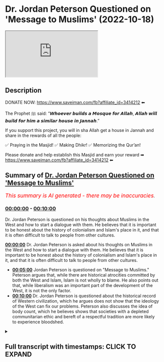# Dr. Jordan Peterson Questioned on 'Message to Muslims' (2022-10-18)

<iframe loading='lazy' src='https://www.youtube.com/embed/jxr6ykYcA1M'></iframe>

## Description

DONATE NOW: https://www.saveiman.com/fb?affiliate_id=3414212 ⬅

The Prophet ﷺ said: “𝙒𝙝𝙤𝙚𝙫𝙚𝙧 𝙗𝙪𝙞𝙡𝙙𝙨 𝙖 𝙈𝙤𝙨𝙦𝙪𝙚 𝙛𝙤𝙧 𝘼𝙡𝙡𝙖𝙝, 𝘼𝙡𝙡𝙖𝙝 𝙬𝙞𝙡𝙡 𝙗𝙪𝙞𝙡𝙙 𝙛𝙤𝙧 𝙝𝙞𝙢 𝙖 𝙨𝙞𝙢𝙞𝙡𝙖𝙧 𝙝𝙤𝙪𝙨𝙚 𝙞𝙣 𝙅𝙖𝙣𝙣𝙖𝙝.”

If you support this project, you will in sha Allah get a house in Jannah and share in the rewards of all the people:

✅ Praying in the Masjid!
✅ Making Dhikr!
✅ Memorizing the Qur’an!

Please donate and help establish this Masjid and earn your reward ➡ https://www.saveiman.com/fb?affiliate_id=3414212 ⬅

## Summary of [Dr. Jordan Peterson Questioned on 'Message to Muslims'](https://www.youtube.com/watch?v=jxr6ykYcA1M)


*<span style="color:red; font-size:125%">This summary is AI generated - there may be inaccuracies</span>. [](/)*

### [00:00:00](https://www.youtube.com/watch?v=jxr6ykYcA1M&t=0) - [00:10:00](https://www.youtube.com/watch?v=jxr6ykYcA1M&t=600)

Dr. Jordan Peterson is questioned on his thoughts about Muslims in the West and how to start a dialogue with them. He believes that it is important to be honest about the history of colonialism and Islam's place in it, and that it is often difficult to talk to people from other cultures.

**[00:00:00](https://www.youtube.com/watch?v=jxr6ykYcA1M&t=0)** Dr. Jordan Peterson is asked about his thoughts on Muslims in the West and how to start a dialogue with them. He believes that it is important to be honest about the history of colonialism and Islam's place in it, and that it is often difficult to talk to people from other cultures.
* **[00:05:00](https://www.youtube.com/watch?v=jxr6ykYcA1M&t=300)** Jordan Peterson is questioned on "Message to Muslims." Peterson argues that, while there are historical atrocities committed by both the West and Islam, Islam is not wholly to blame. He also points out that, while liberalism was an important part of the development of the West, it is not the only factor.
* **[00:10:00](https://www.youtube.com/watch?v=jxr6ykYcA1M&t=600)**  Dr. Jordan Peterson is questioned about the historical record of Western civilization, which he argues does not show that the ideology of the West can fix our problems. Peterson also discusses the idea of body count, which he believes shows that societies with a depleted communitarian ethic and bereft of a respectful tradition are more likely to experience bloodshed.

<details><summary><h2>Full transcript with timestamps: CLICK TO EXPAND</h2></summary>

[0:00:00](https://youtu.be/jxr6ykYcA1M?t=0) your brothers and sisters in the slum  
[0:00:02](https://youtu.be/jxr6ykYcA1M?t=2) net from Norway are establishing a  
[0:00:04](https://youtu.be/jxr6ykYcA1M?t=4) Masjid a dawa Center this Center this  
[0:00:08](https://youtu.be/jxr6ykYcA1M?t=8) Masjid this educational institution will  
[0:00:10](https://youtu.be/jxr6ykYcA1M?t=10) act like a beacon of light calling the  
[0:00:14](https://youtu.be/jxr6ykYcA1M?t=14) Muslims in Norway back to the essence of  
[0:00:16](https://youtu.be/jxr6ykYcA1M?t=16) Islam so give generously and Allah  
[0:00:18](https://youtu.be/jxr6ykYcA1M?t=18) azzawajal would give you even  
[0:00:21](https://youtu.be/jxr6ykYcA1M?t=21) I it is not obvious to me that I let me  
[0:00:23](https://youtu.be/jxr6ykYcA1M?t=23) kind of push back a little bit on that  
[0:00:25](https://youtu.be/jxr6ykYcA1M?t=25) point because you're an individual like  
[0:00:27](https://youtu.be/jxr6ykYcA1M?t=27) obviously in your newest book you're  
[0:00:28](https://youtu.be/jxr6ykYcA1M?t=28) talking about  
[0:00:29](https://youtu.be/jxr6ykYcA1M?t=29) um category about precision and I would  
[0:00:31](https://youtu.be/jxr6ykYcA1M?t=31) say you're an individual that is very  
[0:00:32](https://youtu.be/jxr6ykYcA1M?t=32) precise they're categorized like if I  
[0:00:34](https://youtu.be/jxr6ykYcA1M?t=34) was to say anything I would say that  
[0:00:36](https://youtu.be/jxr6ykYcA1M?t=36) you're individual that's scrupulously  
[0:00:37](https://youtu.be/jxr6ykYcA1M?t=37) meticulous inexactitude and I don't know  
[0:00:40](https://youtu.be/jxr6ykYcA1M?t=40) meticulousness or whatever yeah so you  
[0:00:42](https://youtu.be/jxr6ykYcA1M?t=42) speak and you think about what you're  
[0:00:44](https://youtu.be/jxr6ykYcA1M?t=44) going to say before you say it that's  
[0:00:46](https://youtu.be/jxr6ykYcA1M?t=46) what you're known for in fact if someone  
[0:00:48](https://youtu.be/jxr6ykYcA1M?t=48) says something which is uh kind of off  
[0:00:50](https://youtu.be/jxr6ykYcA1M?t=50) the market ill but you pull them up for  
[0:00:52](https://youtu.be/jxr6ykYcA1M?t=52) it right and you know usually because I  
[0:00:54](https://youtu.be/jxr6ykYcA1M?t=54) don't understand it then yeah for  
[0:00:56](https://youtu.be/jxr6ykYcA1M?t=56) example like the Kathy Newman interview  
[0:00:57](https://youtu.be/jxr6ykYcA1M?t=57) like the assumptions and the questioning  
[0:00:59](https://youtu.be/jxr6ykYcA1M?t=59) that she had she had when she was  
[0:01:01](https://youtu.be/jxr6ykYcA1M?t=61) questioning yourself you pulled her up  
[0:01:02](https://youtu.be/jxr6ykYcA1M?t=62) on it and that's why it became so uh  
[0:01:04](https://youtu.be/jxr6ykYcA1M?t=64) popular the discussion was so popular  
[0:01:06](https://youtu.be/jxr6ykYcA1M?t=66) and you're a clinical psychologist so  
[0:01:09](https://youtu.be/jxr6ykYcA1M?t=69) what I was going to say is that for  
[0:01:10](https://youtu.be/jxr6ykYcA1M?t=70) example if I were to make a video right  
[0:01:11](https://youtu.be/jxr6ykYcA1M?t=71) I say this message to the you know to  
[0:01:13](https://youtu.be/jxr6ykYcA1M?t=73) White Canadians or something yeah yeah  
[0:01:15](https://youtu.be/jxr6ykYcA1M?t=75) and I said you know it's hard to talk to  
[0:01:17](https://youtu.be/jxr6ykYcA1M?t=77) them I say look you know um sensitively  
[0:01:19](https://youtu.be/jxr6ykYcA1M?t=79) why don't you reach out to some Russians  
[0:01:21](https://youtu.be/jxr6ykYcA1M?t=81) you know know or you know heaven forbid  
[0:01:23](https://youtu.be/jxr6ykYcA1M?t=83) you know reach out to Black Africans or  
[0:01:25](https://youtu.be/jxr6ykYcA1M?t=85) First Nation people you know whatever it  
[0:01:28](https://youtu.be/jxr6ykYcA1M?t=88) may be  
[0:01:29](https://youtu.be/jxr6ykYcA1M?t=89) how do you think  
[0:01:31](https://youtu.be/jxr6ykYcA1M?t=91) the community of why Canadians let's say  
[0:01:34](https://youtu.be/jxr6ykYcA1M?t=94) for the sake of argument will react to  
[0:01:35](https://youtu.be/jxr6ykYcA1M?t=95) that kind of message what if it was you  
[0:01:37](https://youtu.be/jxr6ykYcA1M?t=97) yeah well you're pretty disagreeable so  
[0:01:39](https://youtu.be/jxr6ykYcA1M?t=99) you'd probably get bit back a lot yeah  
[0:01:40](https://youtu.be/jxr6ykYcA1M?t=100) but exactly I don't I don't it's hard to  
[0:01:43](https://youtu.be/jxr6ykYcA1M?t=103) say until you do it you know yeah I mean  
[0:01:45](https://youtu.be/jxr6ykYcA1M?t=105) I have reached out to other communities  
[0:01:48](https://youtu.be/jxr6ykYcA1M?t=108) let's say I did an interview with a  
[0:01:50](https://youtu.be/jxr6ykYcA1M?t=110) friend of mine who's a Native American  
[0:01:52](https://youtu.be/jxr6ykYcA1M?t=112) Carver who lives on the west coast and  
[0:01:55](https://youtu.be/jxr6ykYcA1M?t=115) you know I'm not very happy with the  
[0:01:57](https://youtu.be/jxr6ykYcA1M?t=117) narrative that's being promoted in  
[0:01:59](https://youtu.be/jxr6ykYcA1M?t=119) Canada which is that the European  
[0:02:03](https://youtu.be/jxr6ykYcA1M?t=123) settlement of Canada is best viewed as  
[0:02:06](https://youtu.be/jxr6ykYcA1M?t=126) genocidally Colonial  
[0:02:09](https://youtu.be/jxr6ykYcA1M?t=129) and having said that my friend this  
[0:02:11](https://youtu.be/jxr6ykYcA1M?t=131) Carver was in a residential school in  
[0:02:14](https://youtu.be/jxr6ykYcA1M?t=134) Canada and the residential schools were  
[0:02:16](https://youtu.be/jxr6ykYcA1M?t=136) put forward by the government in an  
[0:02:19](https://youtu.be/jxr6ykYcA1M?t=139) attempt and other institutions in an  
[0:02:21](https://youtu.be/jxr6ykYcA1M?t=141) attempt to separate the indigenous  
[0:02:23](https://youtu.be/jxr6ykYcA1M?t=143) children from their families and then  
[0:02:25](https://youtu.be/jxr6ykYcA1M?t=145) socialize them rapidly according to  
[0:02:28](https://youtu.be/jxr6ykYcA1M?t=148) European norms and there was some  
[0:02:30](https://youtu.be/jxr6ykYcA1M?t=150) positive motivation for that and  
[0:02:33](https://youtu.be/jxr6ykYcA1M?t=153) sometimes that helped and work but one  
[0:02:36](https://youtu.be/jxr6ykYcA1M?t=156) of the things that did happen was that  
[0:02:37](https://youtu.be/jxr6ykYcA1M?t=157) some schools were let's say invaded by  
[0:02:40](https://youtu.be/jxr6ykYcA1M?t=160) people of a pronounced pedophilic and  
[0:02:43](https://youtu.be/jxr6ykYcA1M?t=163) and sadistic bent and my friend ended up  
[0:02:46](https://youtu.be/jxr6ykYcA1M?t=166) in one of those schools and his life was  
[0:02:48](https://youtu.be/jxr6ykYcA1M?t=168) so Dreadful that you can't even hear  
[0:02:50](https://youtu.be/jxr6ykYcA1M?t=170) about it without  
[0:02:52](https://youtu.be/jxr6ykYcA1M?t=172) without  
[0:02:53](https://youtu.be/jxr6ykYcA1M?t=173) serious emotional damage and so you know  
[0:02:56](https://youtu.be/jxr6ykYcA1M?t=176) I went forward with that discussion and  
[0:02:58](https://youtu.be/jxr6ykYcA1M?t=178) it was very contentious but it went very  
[0:03:01](https://youtu.be/jxr6ykYcA1M?t=181) well and it it told a story that was  
[0:03:04](https://youtu.be/jxr6ykYcA1M?t=184) true and needed to be told and so you  
[0:03:06](https://youtu.be/jxr6ykYcA1M?t=186) know you step into foreign territory at  
[0:03:08](https://youtu.be/jxr6ykYcA1M?t=188) your peril that's for sure but  
[0:03:11](https://youtu.be/jxr6ykYcA1M?t=191) you know and it was relatively difficult  
[0:03:13](https://youtu.be/jxr6ykYcA1M?t=193) for me to arrange  
[0:03:15](https://youtu.be/jxr6ykYcA1M?t=195) for this to be a possibility of course  
[0:03:17](https://youtu.be/jxr6ykYcA1M?t=197) and and but my my thought again because  
[0:03:22](https://youtu.be/jxr6ykYcA1M?t=202) I'm trying to look for what we have to  
[0:03:24](https://youtu.be/jxr6ykYcA1M?t=204) offer each other rather than what  
[0:03:26](https://youtu.be/jxr6ykYcA1M?t=206) divides us I thought it was worthwhile  
[0:03:28](https://youtu.be/jxr6ykYcA1M?t=208) so let me push back again once again  
[0:03:30](https://youtu.be/jxr6ykYcA1M?t=210) once again on this plan so for example  
[0:03:32](https://youtu.be/jxr6ykYcA1M?t=212) it's not always what you say sometimes  
[0:03:34](https://youtu.be/jxr6ykYcA1M?t=214) it can be what you don't say so for  
[0:03:36](https://youtu.be/jxr6ykYcA1M?t=216) instance  
[0:03:37](https://youtu.be/jxr6ykYcA1M?t=217) I think you've become somewhat of an  
[0:03:39](https://youtu.be/jxr6ykYcA1M?t=219) emblem of Western Civilization right in  
[0:03:41](https://youtu.be/jxr6ykYcA1M?t=221) terms of your intention help us no you  
[0:03:44](https://youtu.be/jxr6ykYcA1M?t=224) have and I also pushed back at the point  
[0:03:45](https://youtu.be/jxr6ykYcA1M?t=225) that this is a foreign culture because I  
[0:03:46](https://youtu.be/jxr6ykYcA1M?t=226) think that it's like I mean you've  
[0:03:47](https://youtu.be/jxr6ykYcA1M?t=227) mentioned this in lecture as well that  
[0:03:48](https://youtu.be/jxr6ykYcA1M?t=228) Islam has now become part of like you  
[0:03:50](https://youtu.be/jxr6ykYcA1M?t=230) know Western culture yeah well that's  
[0:03:52](https://youtu.be/jxr6ykYcA1M?t=232) the open question as as we noted in the  
[0:03:55](https://youtu.be/jxr6ykYcA1M?t=235) introductory marks it's like well our is  
[0:03:58](https://youtu.be/jxr6ykYcA1M?t=238) Islam part of the West we're kind of  
[0:03:59](https://youtu.be/jxr6ykYcA1M?t=239) having the same discussion about Russia  
[0:04:01](https://youtu.be/jxr6ykYcA1M?t=241) in some real sense and yeah that's  
[0:04:03](https://youtu.be/jxr6ykYcA1M?t=243) really going well at the moment yeah so  
[0:04:05](https://youtu.be/jxr6ykYcA1M?t=245) there's that part but what I would say  
[0:04:06](https://youtu.be/jxr6ykYcA1M?t=246) is that you know if there is a bloody  
[0:04:10](https://youtu.be/jxr6ykYcA1M?t=250) history of Western colonialism and  
[0:04:12](https://youtu.be/jxr6ykYcA1M?t=252) that's almost undeniable like for  
[0:04:13](https://youtu.be/jxr6ykYcA1M?t=253) example look at Algeria for instance  
[0:04:15](https://youtu.be/jxr6ykYcA1M?t=255) Algeria when it was annexed by France  
[0:04:18](https://youtu.be/jxr6ykYcA1M?t=258) and there's no dispute there's no  
[0:04:20](https://youtu.be/jxr6ykYcA1M?t=260) dispute in what happened there so the  
[0:04:21](https://youtu.be/jxr6ykYcA1M?t=261) issue like I'll give you one example of  
[0:04:23](https://youtu.be/jxr6ykYcA1M?t=263) many this Spanish colonialism of Latin  
[0:04:26](https://youtu.be/jxr6ykYcA1M?t=266) America for example  
[0:04:28](https://youtu.be/jxr6ykYcA1M?t=268) um there are things that happened and  
[0:04:29](https://youtu.be/jxr6ykYcA1M?t=269) it's I'm not saying that's not things  
[0:04:31](https://youtu.be/jxr6ykYcA1M?t=271) that happened on only just on the  
[0:04:33](https://youtu.be/jxr6ykYcA1M?t=273) Western Front yeah uh there are things  
[0:04:35](https://youtu.be/jxr6ykYcA1M?t=275) that happened on the Muslim front as  
[0:04:36](https://youtu.be/jxr6ykYcA1M?t=276) well of course that's true yeah no doubt  
[0:04:38](https://youtu.be/jxr6ykYcA1M?t=278) about it right no I'm not going to stand  
[0:04:40](https://youtu.be/jxr6ykYcA1M?t=280) here and you know defend them who came  
[0:04:42](https://youtu.be/jxr6ykYcA1M?t=282) and we're very intolerant to uh  
[0:04:44](https://youtu.be/jxr6ykYcA1M?t=284) producing Christians and kick them out  
[0:04:45](https://youtu.be/jxr6ykYcA1M?t=285) of their homes and stuff like that who  
[0:04:47](https://youtu.be/jxr6ykYcA1M?t=287) existed in Spain as well in fact so the  
[0:04:49](https://youtu.be/jxr6ykYcA1M?t=289) point is I feel like I don't know as a  
[0:04:51](https://youtu.be/jxr6ykYcA1M?t=291) psychologist I think my question would  
[0:04:53](https://youtu.be/jxr6ykYcA1M?t=293) be to you that don't you think is it of  
[0:04:55](https://youtu.be/jxr6ykYcA1M?t=295) any benefit to be concessionary in this  
[0:04:57](https://youtu.be/jxr6ykYcA1M?t=297) regard like to start off a discussion by  
[0:04:59](https://youtu.be/jxr6ykYcA1M?t=299) saying like we know  
[0:05:01](https://youtu.be/jxr6ykYcA1M?t=301) um that these are things that could  
[0:05:02](https://youtu.be/jxr6ykYcA1M?t=302) cause resentment yes because like for  
[0:05:05](https://youtu.be/jxr6ykYcA1M?t=305) example I know a lot of Algerian people  
[0:05:07](https://youtu.be/jxr6ykYcA1M?t=307) and this is very clear in their  
[0:05:08](https://youtu.be/jxr6ykYcA1M?t=308) historical memory yes and the the  
[0:05:11](https://youtu.be/jxr6ykYcA1M?t=311) accusation will be that the West have  
[0:05:13](https://youtu.be/jxr6ykYcA1M?t=313) Colonial Amnesia here they don't they  
[0:05:16](https://youtu.be/jxr6ykYcA1M?t=316) are not taking into account what they've  
[0:05:17](https://youtu.be/jxr6ykYcA1M?t=317) done I'll be honest with you they don't  
[0:05:19](https://youtu.be/jxr6ykYcA1M?t=319) don't even know how well okay yeah well  
[0:05:22](https://youtu.be/jxr6ykYcA1M?t=322) absolutely I mean look here here's how I  
[0:05:25](https://youtu.be/jxr6ykYcA1M?t=325) would address that psychologically  
[0:05:28](https://youtu.be/jxr6ykYcA1M?t=328) um in in many of the mythological  
[0:05:31](https://youtu.be/jxr6ykYcA1M?t=331) stories that I've read There is the  
[0:05:34](https://youtu.be/jxr6ykYcA1M?t=334) motif of the evil uncle  
[0:05:36](https://youtu.be/jxr6ykYcA1M?t=336) and so for example in the ancient  
[0:05:39](https://youtu.be/jxr6ykYcA1M?t=339) Egyptian cosmology  
[0:05:41](https://youtu.be/jxr6ykYcA1M?t=341) that there were two there were four  
[0:05:44](https://youtu.be/jxr6ykYcA1M?t=344) deities four Central deities although a  
[0:05:46](https://youtu.be/jxr6ykYcA1M?t=346) host of associated deities and one of  
[0:05:48](https://youtu.be/jxr6ykYcA1M?t=348) them was Osiris who was the deity of the  
[0:05:50](https://youtu.be/jxr6ykYcA1M?t=350) state that might be a good way of  
[0:05:52](https://youtu.be/jxr6ykYcA1M?t=352) thinking about it and he had an evil  
[0:05:53](https://youtu.be/jxr6ykYcA1M?t=353) brother Seth who was always conspiring  
[0:05:56](https://youtu.be/jxr6ykYcA1M?t=356) in the background to overthrow the state  
[0:05:58](https://youtu.be/jxr6ykYcA1M?t=358) and to establish his own rules say based  
[0:06:01](https://youtu.be/jxr6ykYcA1M?t=361) on Power and the Egyptians this is  
[0:06:04](https://youtu.be/jxr6ykYcA1M?t=364) thousands of years ago had figured out  
[0:06:05](https://youtu.be/jxr6ykYcA1M?t=365) by that point because their society was  
[0:06:07](https://youtu.be/jxr6ykYcA1M?t=367) quite large that  
[0:06:09](https://youtu.be/jxr6ykYcA1M?t=369) there is something in the social  
[0:06:10](https://youtu.be/jxr6ykYcA1M?t=370) structure itself that posed a threat to  
[0:06:12](https://youtu.be/jxr6ykYcA1M?t=372) the structure and that was the tendency  
[0:06:14](https://youtu.be/jxr6ykYcA1M?t=374) for the structure and its leaders to  
[0:06:16](https://youtu.be/jxr6ykYcA1M?t=376) become willfully blind and for  
[0:06:18](https://youtu.be/jxr6ykYcA1M?t=378) conspiratorial  
[0:06:21](https://youtu.be/jxr6ykYcA1M?t=381) powers or patterns that would use  
[0:06:23](https://youtu.be/jxr6ykYcA1M?t=383) resentment and the desire for power to  
[0:06:25](https://youtu.be/jxr6ykYcA1M?t=385) overthrow that and they thought of  
[0:06:27](https://youtu.be/jxr6ykYcA1M?t=387) Osiris as willfully blind and Seth has  
[0:06:30](https://youtu.be/jxr6ykYcA1M?t=390) an eternal danger and that's true and  
[0:06:31](https://youtu.be/jxr6ykYcA1M?t=391) and then but there's a there's another  
[0:06:34](https://youtu.be/jxr6ykYcA1M?t=394) element to the evil Uncle too which is  
[0:06:36](https://youtu.be/jxr6ykYcA1M?t=396) that in some real sense and it's a very  
[0:06:39](https://youtu.be/jxr6ykYcA1M?t=399) difficult thing to sort through morally  
[0:06:41](https://youtu.be/jxr6ykYcA1M?t=401) all of us walk on blood soaked ground  
[0:06:43](https://youtu.be/jxr6ykYcA1M?t=403) because human history is in some regards  
[0:06:48](https://youtu.be/jxr6ykYcA1M?t=408) a nightmarish catastrophe and some of  
[0:06:50](https://youtu.be/jxr6ykYcA1M?t=410) that's just because life was so  
[0:06:52](https://youtu.be/jxr6ykYcA1M?t=412) difficult but it's also because people  
[0:06:54](https://youtu.be/jxr6ykYcA1M?t=414) did in unbelievably cruel and malicious  
[0:06:57](https://youtu.be/jxr6ykYcA1M?t=417) and deceptive  
[0:06:59](https://youtu.be/jxr6ykYcA1M?t=419) uh  
[0:07:00](https://youtu.be/jxr6ykYcA1M?t=420) committed committed unbelievably cruel  
[0:07:02](https://youtu.be/jxr6ykYcA1M?t=422) and atrocious and deceptive acts and so  
[0:07:05](https://youtu.be/jxr6ykYcA1M?t=425) we're all stuck with this problem that  
[0:07:07](https://youtu.be/jxr6ykYcA1M?t=427) here we are in relative peace and  
[0:07:10](https://youtu.be/jxr6ykYcA1M?t=430) Harmony so far although we seem to be  
[0:07:12](https://youtu.be/jxr6ykYcA1M?t=432) doing everything we can to try to  
[0:07:14](https://youtu.be/jxr6ykYcA1M?t=434) disrupt that at the moment and part of  
[0:07:17](https://youtu.be/jxr6ykYcA1M?t=437) the price that's being paid for that is  
[0:07:19](https://youtu.be/jxr6ykYcA1M?t=439) an endless Litany of historical  
[0:07:21](https://youtu.be/jxr6ykYcA1M?t=441) catastrophe and then we all have to face  
[0:07:24](https://youtu.be/jxr6ykYcA1M?t=444) up to well what does that mean for us in  
[0:07:27](https://youtu.be/jxr6ykYcA1M?t=447) terms of our individual responsibility  
[0:07:28](https://youtu.be/jxr6ykYcA1M?t=448) and how do we construe ourselves in our  
[0:07:31](https://youtu.be/jxr6ykYcA1M?t=451) society in light of that fact and we  
[0:07:34](https://youtu.be/jxr6ykYcA1M?t=454) could go back and forth continually  
[0:07:36](https://youtu.be/jxr6ykYcA1M?t=456) about whose historical atrocities were  
[0:07:38](https://youtu.be/jxr6ykYcA1M?t=458) worse and that's a rough contest because  
[0:07:41](https://youtu.be/jxr6ykYcA1M?t=461) you know the devil is definitely in the  
[0:07:43](https://youtu.be/jxr6ykYcA1M?t=463) details there and then it also brings up  
[0:07:45](https://youtu.be/jxr6ykYcA1M?t=465) the other problem which is well  
[0:07:47](https://youtu.be/jxr6ykYcA1M?t=467) when the Spaniards went to Central  
[0:07:50](https://youtu.be/jxr6ykYcA1M?t=470) America a lot of the Bloodshed they  
[0:07:53](https://youtu.be/jxr6ykYcA1M?t=473) produced or the death they produced was  
[0:07:55](https://youtu.be/jxr6ykYcA1M?t=475) actually a consequence of the  
[0:07:56](https://youtu.be/jxr6ykYcA1M?t=476) introduction of disease because that  
[0:07:58](https://youtu.be/jxr6ykYcA1M?t=478) took out about 95 percent of the native  
[0:08:00](https://youtu.be/jxr6ykYcA1M?t=480) population in the Western Hemisphere and  
[0:08:03](https://youtu.be/jxr6ykYcA1M?t=483) then the conquistadors were well maybe  
[0:08:06](https://youtu.be/jxr6ykYcA1M?t=486) they weren't the finest representatives  
[0:08:08](https://youtu.be/jxr6ykYcA1M?t=488) of the of the highest flowering Western  
[0:08:10](https://youtu.be/jxr6ykYcA1M?t=490) Civilization we don't know what to what  
[0:08:13](https://youtu.be/jxr6ykYcA1M?t=493) degree they were the sort of thugs that  
[0:08:15](https://youtu.be/jxr6ykYcA1M?t=495) couldn't get along at home and went out  
[0:08:17](https://youtu.be/jxr6ykYcA1M?t=497) adventuring and and then and and even if  
[0:08:20](https://youtu.be/jxr6ykYcA1M?t=500) I say attempted to take full  
[0:08:22](https://youtu.be/jxr6ykYcA1M?t=502) responsibility for that I'm not sure  
[0:08:24](https://youtu.be/jxr6ykYcA1M?t=504) what it would mean because I suspect I  
[0:08:26](https://youtu.be/jxr6ykYcA1M?t=506) have a lot more in common with you  
[0:08:28](https://youtu.be/jxr6ykYcA1M?t=508) people in the modern world than I do  
[0:08:30](https://youtu.be/jxr6ykYcA1M?t=510) with Spanish conquistadors from 300  
[0:08:32](https://youtu.be/jxr6ykYcA1M?t=512) years ago now I'm not saying I bear no  
[0:08:35](https://youtu.be/jxr6ykYcA1M?t=515) responsibility for the Bloodshed of the  
[0:08:38](https://youtu.be/jxr6ykYcA1M?t=518) past but I would say we all bear that  
[0:08:41](https://youtu.be/jxr6ykYcA1M?t=521) responsibility and that's something I  
[0:08:43](https://youtu.be/jxr6ykYcA1M?t=523) would say that something like the  
[0:08:44](https://youtu.be/jxr6ykYcA1M?t=524) conception of original sin yeah that's  
[0:08:46](https://youtu.be/jxr6ykYcA1M?t=526) the point of difference to be honest I  
[0:08:48](https://youtu.be/jxr6ykYcA1M?t=528) would disagree with that point like as a  
[0:08:50](https://youtu.be/jxr6ykYcA1M?t=530) Muslim there is a verse no Quran says  
[0:08:53](https://youtu.be/jxr6ykYcA1M?t=533) that one Soul should not bear the  
[0:08:55](https://youtu.be/jxr6ykYcA1M?t=535) responsibility of someone else's actions  
[0:08:57](https://youtu.be/jxr6ykYcA1M?t=537) yeah well that that's the other ethical  
[0:08:59](https://youtu.be/jxr6ykYcA1M?t=539) complications so can you call me out in  
[0:09:03](https://youtu.be/jxr6ykYcA1M?t=543) relationship  
[0:09:05](https://youtu.be/jxr6ykYcA1M?t=545) but it's complicated right because yeah  
[0:09:08](https://youtu.be/jxr6ykYcA1M?t=548) but because at the same time you do say  
[0:09:10](https://youtu.be/jxr6ykYcA1M?t=550) and I don't mean you personally but you  
[0:09:13](https://youtu.be/jxr6ykYcA1M?t=553) know we can say things like Well the  
[0:09:15](https://youtu.be/jxr6ykYcA1M?t=555) West is not bearing sufficient  
[0:09:16](https://youtu.be/jxr6ykYcA1M?t=556) responsibility for its Colonial past and  
[0:09:19](https://youtu.be/jxr6ykYcA1M?t=559) so at some level that kind of devolves  
[0:09:21](https://youtu.be/jxr6ykYcA1M?t=561) down to the individual so let me let me  
[0:09:24](https://youtu.be/jxr6ykYcA1M?t=564) kind of rephrase it then I think you  
[0:09:25](https://youtu.be/jxr6ykYcA1M?t=565) know I think that's more of a left-wing  
[0:09:27](https://youtu.be/jxr6ykYcA1M?t=567) criticism that's like you know there's  
[0:09:28](https://youtu.be/jxr6ykYcA1M?t=568) reparations and affirmative action  
[0:09:30](https://youtu.be/jxr6ykYcA1M?t=570) programs yeah I'm not advocating any of  
[0:09:32](https://youtu.be/jxr6ykYcA1M?t=572) that and not I even believe in any of  
[0:09:33](https://youtu.be/jxr6ykYcA1M?t=573) that to be honest with you or me yeah so  
[0:09:35](https://youtu.be/jxr6ykYcA1M?t=575) what I was putting as an alternative to  
[0:09:37](https://youtu.be/jxr6ykYcA1M?t=577) that is this is there is this kind of I  
[0:09:39](https://youtu.be/jxr6ykYcA1M?t=579) would call this maybe an oriental it's a  
[0:09:41](https://youtu.be/jxr6ykYcA1M?t=581) new orientalist narrative which states  
[0:09:43](https://youtu.be/jxr6ykYcA1M?t=583) that Islam is incapable of XYZ call it  
[0:09:45](https://youtu.be/jxr6ykYcA1M?t=585) tolerance Call It Whatever It Is and  
[0:09:48](https://youtu.be/jxr6ykYcA1M?t=588) look at what's happened in Islamic  
[0:09:49](https://youtu.be/jxr6ykYcA1M?t=589) history you've got all of these deaths  
[0:09:51](https://youtu.be/jxr6ykYcA1M?t=591) and you've got all of these kinds of  
[0:09:52](https://youtu.be/jxr6ykYcA1M?t=592) things are happening comparative to what  
[0:09:54](https://youtu.be/jxr6ykYcA1M?t=594) we have in the west and what we're  
[0:09:55](https://youtu.be/jxr6ykYcA1M?t=595) saying is that let's look at what you  
[0:09:57](https://youtu.be/jxr6ykYcA1M?t=597) have in the west because liberalism was  
[0:09:58](https://youtu.be/jxr6ykYcA1M?t=598) an ideology that was cited in the 17th  
[0:10:00](https://youtu.be/jxr6ykYcA1M?t=600) century like I mean really it was  
[0:10:01](https://youtu.be/jxr6ykYcA1M?t=601) crystallized you know with John Locke  
[0:10:02](https://youtu.be/jxr6ykYcA1M?t=602) and all those kind of things then and  
[0:10:04](https://youtu.be/jxr6ykYcA1M?t=604) after liberalism was established in fact  
[0:10:06](https://youtu.be/jxr6ykYcA1M?t=606) the Constitution and the documents for  
[0:10:09](https://youtu.be/jxr6ykYcA1M?t=609) founding fathers and stuff like that  
[0:10:10](https://youtu.be/jxr6ykYcA1M?t=610) were based on the liberal secular  
[0:10:12](https://youtu.be/jxr6ykYcA1M?t=612) principles even after that you had  
[0:10:14](https://youtu.be/jxr6ykYcA1M?t=614) Napoleonic Wars even after that you had  
[0:10:16](https://youtu.be/jxr6ykYcA1M?t=616) colonialism continue you had slavery  
[0:10:17](https://youtu.be/jxr6ykYcA1M?t=617) continue until 1867 whatever was you  
[0:10:20](https://youtu.be/jxr6ykYcA1M?t=620) know the American Civil War ended  
[0:10:22](https://youtu.be/jxr6ykYcA1M?t=622) um so what we're saying is that this  
[0:10:24](https://youtu.be/jxr6ykYcA1M?t=624) picture of history that you know the  
[0:10:26](https://youtu.be/jxr6ykYcA1M?t=626) West is best basically this idea because  
[0:10:28](https://youtu.be/jxr6ykYcA1M?t=628) our ideology can fix all problems it's  
[0:10:31](https://youtu.be/jxr6ykYcA1M?t=631) not reasonable when you look at the  
[0:10:33](https://youtu.be/jxr6ykYcA1M?t=633) Historical records I mean one of um one  
[0:10:35](https://youtu.be/jxr6ykYcA1M?t=635) scholar called Navid Sheikh actually  
[0:10:36](https://youtu.be/jxr6ykYcA1M?t=636) done a piece it's called body count and  
[0:10:39](https://youtu.be/jxr6ykYcA1M?t=639) he was counting the amount of people  
[0:10:41](https://youtu.be/jxr6ykYcA1M?t=641) that died in each civilization and he  
[0:10:44](https://youtu.be/jxr6ykYcA1M?t=644) put the Western Civilization is the  
[0:10:46](https://youtu.be/jxr6ykYcA1M?t=646) highest and because you have things like  
[0:10:47](https://youtu.be/jxr6ykYcA1M?t=647) World War one and World War II and these  
[0:10:49](https://youtu.be/jxr6ykYcA1M?t=649) things were World War One World War II  
[0:10:50](https://youtu.be/jxr6ykYcA1M?t=650) were nationalistic conquests they were  
[0:10:52](https://youtu.be/jxr6ykYcA1M?t=652) not religiously inspired when you can  
[0:10:54](https://youtu.be/jxr6ykYcA1M?t=654) you can argue to what extent where World  
[0:10:56](https://youtu.be/jxr6ykYcA1M?t=656) War one was religiously inspired but  
[0:10:57](https://youtu.be/jxr6ykYcA1M?t=657) certainly Islam didn't was not a main  
[0:10:59](https://youtu.be/jxr6ykYcA1M?t=659) feature of the 30 million people that  
[0:11:01](https://youtu.be/jxr6ykYcA1M?t=661) died in World War One or however many  
[0:11:03](https://youtu.be/jxr6ykYcA1M?t=663) many million people died in order to so  
[0:11:05](https://youtu.be/jxr6ykYcA1M?t=665) the point is that we're saying is that  
[0:11:06](https://youtu.be/jxr6ykYcA1M?t=666) and obviously you've got Concepts in the  
[0:11:08](https://youtu.be/jxr6ykYcA1M?t=668) west like Manifest Destiny and which I  
[0:11:11](https://youtu.be/jxr6ykYcA1M?t=671) think every single president of the  
[0:11:12](https://youtu.be/jxr6ykYcA1M?t=672) United States of America lived in  
[0:11:13](https://youtu.be/jxr6ykYcA1M?t=673) Westwood expansion these kind of things  
[0:11:15](https://youtu.be/jxr6ykYcA1M?t=675) the point is is that the proposition  
[0:11:18](https://youtu.be/jxr6ykYcA1M?t=678) that the ideology of the West can fix  
[0:11:21](https://youtu.be/jxr6ykYcA1M?t=681) our problems this is what we have an  
[0:11:22](https://youtu.be/jxr6ykYcA1M?t=682) issue with because what we're saying is  
[0:11:24](https://youtu.be/jxr6ykYcA1M?t=684) that if we look at the historical record  
[0:11:25](https://youtu.be/jxr6ykYcA1M?t=685) there is no evidence of that in fact  
[0:11:28](https://youtu.be/jxr6ykYcA1M?t=688) what has shown us is that there's more  
[0:11:29](https://youtu.be/jxr6ykYcA1M?t=689) Bloodshed individualism has caused More  
[0:11:31](https://youtu.be/jxr6ykYcA1M?t=691) Death like with all due respect I know  
[0:11:34](https://youtu.be/jxr6ykYcA1M?t=694) that you you do cherish individuals I'm  
[0:11:36](https://youtu.be/jxr6ykYcA1M?t=696) not saying everything is bad about it  
[0:11:37](https://youtu.be/jxr6ykYcA1M?t=697) but there's when when you have a society  
[0:11:39](https://youtu.be/jxr6ykYcA1M?t=699) deplete of a communitarian ethic  
[0:11:42](https://youtu.be/jxr6ykYcA1M?t=702) is bereft of a communitarian ethic then  
[0:11:45](https://youtu.be/jxr6ykYcA1M?t=705) you can have these issues and so these  
[0:11:48](https://youtu.be/jxr6ykYcA1M?t=708) are conversations and I think you are  
[0:11:49](https://youtu.be/jxr6ykYcA1M?t=709) moving towards a communitarianism your  
[0:11:51](https://youtu.be/jxr6ykYcA1M?t=711) newest book you're talking about  
[0:11:52](https://youtu.be/jxr6ykYcA1M?t=712) institutions and these kind of things  
[0:11:53](https://youtu.be/jxr6ykYcA1M?t=713) and the respectful tradition and these  
[0:11:55](https://youtu.be/jxr6ykYcA1M?t=715) kind of things I'm not sure if I'm  
[0:11:57](https://youtu.be/jxr6ykYcA1M?t=717) reading you correctly but  
[0:11:58](https://youtu.be/jxr6ykYcA1M?t=718) these are the kinds of conversations I  
[0:12:00](https://youtu.be/jxr6ykYcA1M?t=720) think we need to have but on that point  
[0:12:02](https://youtu.be/jxr6ykYcA1M?t=722) I think  
[0:12:03](https://youtu.be/jxr6ykYcA1M?t=723) I don't want this to be interrogative  
</details>